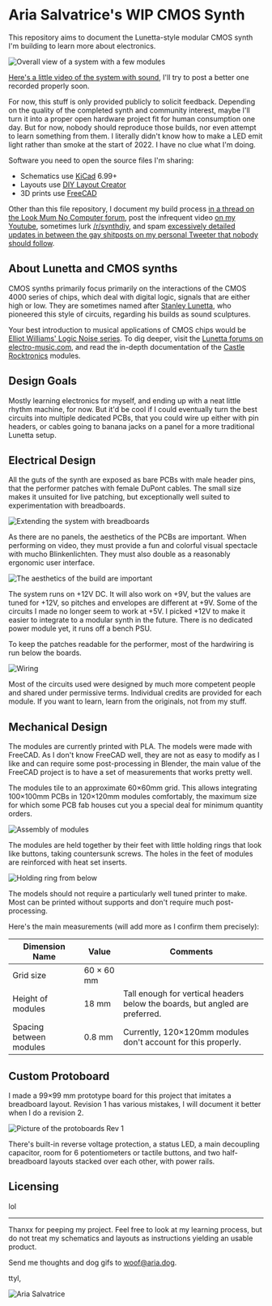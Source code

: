# Aria Salvatrice's WIP CMOS Synth

This repository aims to document the Lunetta-style modular CMOS synth I'm building to learn more about electronics. 

![Overall view of a system with a few modules](images/full-system.jpg)

[Here's a little video of the system with sound](https://www.youtube.com/watch?v=DDcZ8vBI-KA&), I'll try to post a better one recorded properly soon.

For now, this stuff is only provided publicly to solicit feedback. Depending on the quality of the completed synth and community interest, maybe I'll turn it into a proper open hardware project fit for human consumption one day. But for now, nobody should reproduce those builds, nor even attempt to learn something from them. I literally didn't know how to make a LED emit light rather than smoke at the start of 2022. I have no clue what I'm doing.

Software you need to open the source files I'm sharing:
- Schematics use [KiCad](https://www.kicad.org/) 6.99+
- Layouts use [DIY Layout Creator](http://diy-fever.com/software/diylc/)
- 3D prints use [FreeCAD](https://www.freecadweb.org/)

Other than this file repository, I document my build process [in a thread on the Look Mum No Computer forum](https://lookmumnocomputer.discourse.group/t/starting-a-little-cmos-synth-build/5375/), post the infrequent video [on my Youtube](https://www.youtube.com/c/AriaSalvatrice), sometimes lurk [/r/synthdiy](https://old.reddit.com/r/synthdiy/), and spam [excessively detailed updates in between the gay shitposts on my personal Tweeter that nobody should follow](https://twitter.com/AriaSalvatrice). 

## About Lunetta and CMOS synths

CMOS synths primarily focus primarily on the interactions of the CMOS 4000 series of chips, which deal with digital logic, signals that are either high or low. They are sometimes named after [Stanley Lunetta](http://moosack.net/), who pioneered this style of circuits, regarding his builds as sound sculptures. 

Your best introduction to musical applications of CMOS chips would be [Elliot Williams' Logic Noise series](https://hackaday.com/series_of_posts/logic-noise/). To dig deeper, visit the [Lunetta forums on electro-music.com](https://electro-music.com/forum/forum-160.html), and read the in-depth documentation of the [Castle Rocktronics](http://castlerocktronics.com/modular.html) modules. 


## Design Goals

Mostly learning electronics for myself, and ending up with a neat little rhythm machine, for now. But it'd be cool if I could eventually turn the best circuits into multiple dedicated PCBs, that you could wire up either with pin headers, or cables going to banana jacks on a panel for a more traditional Lunetta setup.


## Electrical Design

All the guts of the synth are exposed as bare PCBs with male header pins, that the performer patches with female DuPont cables. The small size makes it unsuited for live patching, but exceptionally well suited to experimentation with breadboards.

![Extending the system with breadboards](images/integrating-breadboards.jpg)

As there are no panels, the aesthetics of the PCBs are important. When performing on video, they must provide a fun and colorful visual spectacle with mucho Blinkenlichten. They must also double as a reasonably ergonomic user interface.

![The aesthetics of the build are important](images/aesthetics.jpg)

The system runs on +12V DC. It will also work on +9V, but the values are tuned for +12V, so pitches and envelopes are different at +9V. Some of the circuits I made no longer seem to work at +5V. I picked +12V to make it easier to integrate to a modular synth in the future. There is no dedicated power module yet, it runs off a bench PSU.

To keep the patches readable for the performer, most of the hardwiring is run below the boards. 

![Wiring](images/wiring.jpg)

Most of the circuits used were designed by much more competent people and shared under permissive terms. Individual credits are provided for each module. If you want to learn, learn from the originals, not from my stuff.


## Mechanical Design

The modules are currently printed with PLA. The models were made with FreeCAD. As I don't know FreeCAD well, they are not as easy to modify as I like and can require some post-processing in Blender, the main value of the FreeCAD project is to have a set of measurements that works pretty well. 

The modules tile to an approximate 60×60mm grid. This allows integrating 100×100mm PCBs in 120×120mm modules comfortably, the maximum size for which some PCB fab houses cut you a special deal for minimum quantity orders.

![Assembly of modules](images/assembly.png)

The modules are held together by their feet with little holding rings that look like buttons, taking countersunk screws. The holes in the feet of modules are reinforced with heat set inserts.

![Holding ring from below](images/holding-ring-from-below.jpg)

The models should not require a particularly well tuned printer to make. Most can be printed without supports and don't require much post-processing.

Here's the main measurements (will add more as I confirm them precisely):

| Dimension Name | Value | Comments |
|----------------|-------|----------|
| Grid size | 60 × 60 mm 
| Height of modules | 18 mm | Tall enough for vertical headers below the boards, but angled are preferred.
| Spacing between modules | 0.8 mm | Currently, 120×120mm modules don't account for this properly.


## Custom Protoboard

I made a 99×99 mm prototype board for this project that imitates a breadboard layout. Revision 1 has various mistakes, I will document it better when I do a revision 2. 

![Picture of the protoboards Rev 1](images/protoboard-rev1.jpg)

There's built-in reverse voltage protection, a status LED, a main decoupling capacitor, room for 6 potentiometers or tactile buttons, and two half-breadboard layouts stacked over each other, with power rails.


## Licensing

lol

-----------

Thanxx for peeping my project. Feel free to look at my learning process, but do not treat my schematics and layouts as instructions yielding an usable product.

Send me thoughts and dog gifs to <woof@aria.dog>.

ttyl,

![Aria Salvatrice](images/signature.png)
